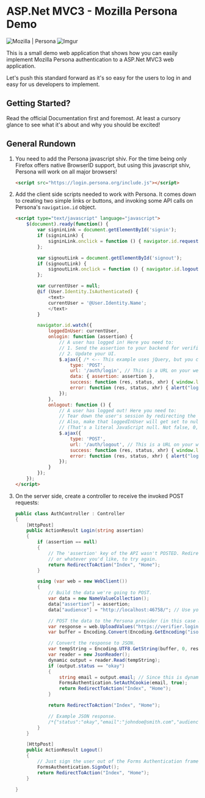 ASP.Net MVC3 - Mozilla Persona Demo
=================================================================================================

![Mozilla | Persona](http://www.mozilla.org/media/img/persona/title.png "Mozilla Persona")
![Imgur](http://i.imgur.com/sWvQh.jpg "ASP.Net MVC")

This is a small demo web application that shows how you can easily implement 
Mozilla Persona authentication to a ASP.Net MVC3 web application.

Let's push this standard forward as it's so easy for the users to log in and easy for us
developers to implement.


Getting Started?
------------------

Read the official Documentation first and foremost. At least a cursory glance to see what it's
about and why you should be excited!


General Rundown
------------------

1. You need to add the Persona javascript shiv. For the time being only Firefox offers native BrowserID support, but using this javascript shiv, Persona will work on all major browsers!

    ```html
    <script src="https://login.persona.org/include.js"></script>
    ```


2. Add the client side scripts needed to work with Persona. It comes down to creating two simple links or buttons, and invoking some API calls on Persona's `navigation.id` object.

    ```html
    <script type="text/javascript" language="javascript">
        $(document).ready(function() {
            var signinLink = document.getElementById('signin');
            if (signinLink) {
                signinLink.onclick = function () { navigator.id.request(); };
            };

            var signoutLink = document.getElementById('signout');
            if (signoutLink) {
                signoutLink.onclick = function () { navigator.id.logout(); };
            };

            var currentUser = null;
            @if (User.Identity.IsAuthenticated) {
                <text>
                currentUser = '@User.Identity.Name';
                </text>
            }

            navigator.id.watch({
                loggedInUser: currentUser,
                onlogin: function (assertion) {
                    // A user has logged in! Here you need to:
                    // 1. Send the assertion to your backend for verification and to create a session.
                    // 2. Update your UI.
                    $.ajax({ /* <-- This example uses jQuery, but you can use whatever you'd like */
                        type: 'POST',
                        url: '/auth/login', // This is a URL on your website.
                        data: { assertion: assertion },
                        success: function (res, status, xhr) { window.location.reload(); },
                        error: function (res, status, xhr) { alert("login failure" + res); }
                    });
                },
                onlogout: function () {
                    // A user has logged out! Here you need to:
                    // Tear down the user's session by redirecting the user or making a call to your backend.
                    // Also, make that loggedInUser will get set to null on the next page load.
                    // (That's a literal JavaScript null. Not false, 0, or undefined. null.)
                    $.ajax({
                        type: 'POST',
                        url: '/auth/logout', // This is a URL on your website.
                        success: function (res, status, xhr) { window.location.reload(); },
                        error: function (res, status, xhr) { alert("logout failure" + res); }
                    });
                }
            });
        });
    </script>
    ```


3. On the server side, create a controller to receive the invoked POST requests:

    ```csharp
    public class AuthController : Controller
    {
        [HttpPost]
        public ActionResult Login(string assertion)
        {
            if (assertion == null)
            {
                // The 'assertion' key of the API wasn't POSTED. Redirect, 
                // or whatever you'd like, to try again.
                return RedirectToAction("Index", "Home");
            }

            using (var web = new WebClient())
            {
                // Build the data we're going to POST.
                var data = new NameValueCollection();
                data["assertion"] = assertion;
                data["audience"] = "http://localhost:46758/"; // Use your website's URL here.

                // POST the data to the Persona provider (in this case Mozilla)
                var response = web.UploadValues("https://verifier.login.persona.org/verify", "POST", data);
                var buffer = Encoding.Convert(Encoding.GetEncoding("iso-8859-1"), Encoding.UTF8, response);

                // Convert the response to JSON.
                var tempString = Encoding.UTF8.GetString(buffer, 0, response.Length);
                var reader = new JsonReader();
                dynamic output = reader.Read(tempString);
                if (output.status == "okay")
                {
                    string email = output.email; // Since this is dynamic, convert it to string.
                    FormsAuthentication.SetAuthCookie(email, true);
                    return RedirectToAction("Index", "Home");    
                }

                return RedirectToAction("Index", "Home");

                // Example JSON response.
                /*{"status":"okay","email":"johndoe@smith.com","audience":"http://localhost:46758/","expires":1349141963794,"issuer":"login.persona.org"}*/
            }
        }

        [HttpPost]
        public ActionResult Logout()
        {
            // Just sign the user out of the Forms Authentication framework.
            FormsAuthentication.SignOut();
            return RedirectToAction("Index", "Home");
        }

    }
    ```

